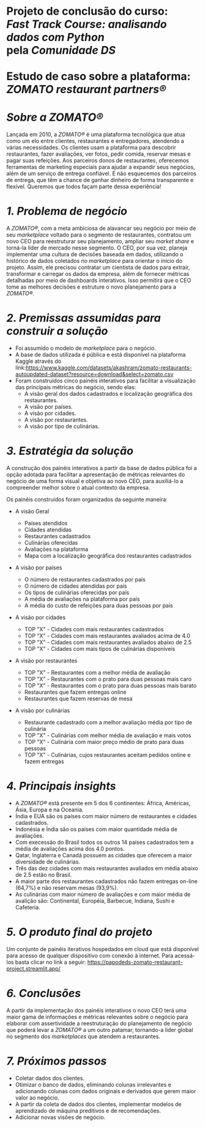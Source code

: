 # Projeto de conclusão do curso: <br> *Fast Track Course: analisando dados com Python* <br> pela *Comunidade DS*<br><br> Estudo de caso sobre a plataforma: *ZOMATO restaurant partners®*

# *Sobre a ZOMATO®*
Lançada em 2010, a *ZOMATO®* é uma plataforma tecnológica que atua como um elo entre clientes, restaurantes e entregadores, atendendo a várias necessidades.
Os clientes usam a plataforma para descobrir restaurantes, fazer avaliações, ver fotos, pedir comida, reservar mesas e pagar suas refeições.
Aos parceiros donos de restaurantes, oferecemos ferramentas de marketing especiais para ajudar a expandir seus negócios, além de um serviço de entrega confiável.
E não esquecemos dos parceiros de entrega, que têm a chance de ganhar dinheiro de forma transparente e flexível. 
Queremos que todos façam parte dessa experiência!

# *1. Problema de negócio*
A *ZOMATO®*, com a meta ambiciosa de alavancar seu negócio por meio de seu *marketplace* voltado para o segmento de restaurantes, contratou um novo CEO para reestruturar seu planejamento, ampliar seu *market share* e torná-la líder de mercado nesse segmento.
O CEO, por sua vez, planeja implementar uma cultura de decisões baseada em dados, utilizando o histórico de dados coletados no *marketplace* para orientar o início do projeto. 
Assim, ele precisou contratar um cientista de dados para extrair, transformar e carregar os dados da empresa, além de fornecer métricas detalhadas por meio de dashboards interativos. 
Isso permitirá que o CEO tome as melhores decisões e estruture o novo planejamento para a *ZOMATO®*.

# *2. Premissas assumidas para construir a solução*

- Foi assumido o modelo de *marketplace* para o negócio.
- A base de dados utilizada é pública e está disponível na plataforma Kaggle através do link:https://www.kaggle.com/datasets/akashram/zomato-restaurants-autoupdated-dataset?resource=download&select=zomato.csv
- Foram construídos cinco painéis interativos para facilitar a visualização das principais métricas do negócio, sendo elas:
  - A visão geral dos dados cadastrados e localização geográfica dos restaurantes.
  - A visão por países.
  - A visão por cidades.
  - A visão por restaurantes.
  - A visão por tipo de culinárias.

# *3. Estratégia da solução*

A construção dos painéis interativos a partir da base de dados pública foi a opção adotada para facilitar a apresentação de métricas relevantes do negócio de uma forma visual e objetiva ao novo CEO, para auxiliá-lo a compreender melhor sobre o atual contexto da empresa.

Os painéis construídos foram organizados da seguinte maneira:

- A visão Geral
  - Países atendidos
  - Cidades atendidas
  - Restaurantes cadastrados
  - Culinárias oferecidas
  - Avaliações na plataforma
  - Mapa com a localização geográfica dos restaurantes cadastrados
  
- A visão por países
  - O número de restaurantes cadastrados por país
  - O número de cidades atendidas por país
  - Os tipos de culinárias oferecidas por país
  - A média de avaliações na plataforma por país
  - A média do custo de refeições para duas pessoas por país

- A visão por cidades
  - TOP "X" - Cidades com mais restaurantes cadastrados
  - TOP "X" - Cidades com mais restaurantes avaliados acima de 4.0
  - TOP "X" - Cidades com mais restaurantes avaliados abaixo de 2.5
  - TOP "X" - Cidades com mais tipos de culinárias disponíveis

- A visão por restaurantes
  - TOP "X" - Restaurantes com a melhor média de avaliação
  - TOP "X" - Restaurantes com o prato para duas pessoas mais caro
  - TOP "X" - Restaurantes com o prato para duas pessoas mais barato
  - Restaurantes que fazem entregas online
  - Restaurantes que fazem reservas de mesa
    
- A visão por culinárias
  - Restaurante cadastrado com a melhor avaliação média por tipo de culinária
  - TOP "X" - Culinárias com melhor média de avaliação e mais votos
  - TOP "X" - Culinária com maior preço médio de prato para duas pessoas
  - TOP "X" - Culinárias, cujos restaurantes aceitam pedidos online e fazem entregas

# *4. Principais insights*
- A *ZOMATO®* está presente em 5 dos 6 continentes: África, Américas, Ásia, Europa e na Oceania.
- Índia e EUA são os países com maior número de restaurantes e cidades cadastrados.
- Indonésia e Índia são os países com maior quantidade média de avaliações.
- Com execessão do Brasil todos os outros 14 países cadastrados tem a média de avaliações acima dos 4.0 pontos.
- Qatar, Inglaterra e Canadá possuem as cidades que oferecem a maior diversidade de culinárias.
- Três das dez cidades com mais restaurantes avaliados em média abaixo de 2.5 estão no Brasil.
- A maior parte dos restaurantes cadastrados não fazem entregas on-line (64,7%) e não reservam mesas (93,9%).
- As culinárias com maior número de avaliações e com maior média de avalição são: Continental, Européia, Barbecue, Indiana, Sushi e Cafeteria.
    
# *5. O produto final do projeto*
Um conjunto de painéis iterativos hospedados em cloud que está disponível para acesso de qualquer dispositivo com conexão à internet. 
Para acessá-los basta clicar no link a seguir: https://papodeds-zomato-restaurant-project.streamlit.app/

# *6. Conclusões*
A partir da implementação dos painéis interativos o novo CEO terá uma maior gama de informações e métricas relevantes sobre o negócio para elaborar com assertividade a reestruturação do planejamento de negócio que poderá levar a *ZOMATO®* a um outro patamar, tornando-a líder global no segmento dos *marketplaces* que atendem a restaurantes.

# *7. Próximos passos*
- Coletar dados dos clientes.
- Otimizar o banco de dados, eliminando colunas irrelevantes e adicionando colunas com dados originais e derivados que gerem maior valor ao negócio.
- A partir da coleta de dados dos clientes, implementar modelos de aprendizado de máquina preditivos e de recomendações.
- Adicionar novas visões de negócio.
